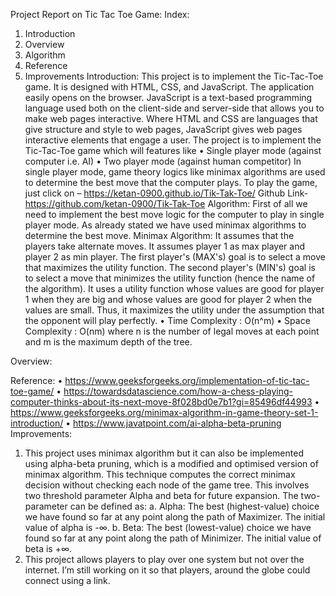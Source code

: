 Project Report on Tic Tac Toe Game:
Index:
1.	Introduction
2.	Overview
3.	Algorithm 
4.	Reference
5.	Improvements
Introduction:
This project is to implement the Tic-Tac-Toe game. It is designed with HTML, CSS, and JavaScript. The application easily opens on the browser. JavaScript is a text-based programming language used both on the client-side and server-side that allows you to make web pages interactive. Where HTML and CSS are languages that give structure and style to web pages, JavaScript gives web pages interactive elements that engage a user.
The project is to implement the Tic-Tac-Toe game which will features like
•	Single player mode (against computer i.e. AI)
•	Two player mode (against human competitor)
In single player mode, game theory logics like minimax algorithms are used to determine the best move that the computer plays.
To play the game, just click on – https://ketan-0900.github.io/Tik-Tak-Toe/
Github Link- https://github.com/ketan-0900/Tik-Tak-Toe
Algorithm:
First of all we need to implement the best move logic for the computer to play in single player mode. As already stated we have used minimax algorithms to determine the best move. 
Minimax Algorithm: 
It assumes that the players take alternate moves. It assumes player 1 as max player and player 2 as min player. The first player's (MAX's) goal is to select a move that maximizes the utility function. The second player's (MIN's) goal is to select a move that minimizes the utility function (hence the name of the algorithm).  It uses a utility function whose values are good for player 1 when they are big and whose values are good for player 2 when the values are small. Thus, it maximizes the utility under the assumption that the opponent will play perfectly. 
•	Time Complexity :  O(n^m) 
•	Space Complexity : O(nm)
where n is the number of legal moves at each point and m is the maximum depth of the tree.
 
Overview:
 
Reference:
•	https://www.geeksforgeeks.org/implementation-of-tic-tac-toe-game/
•	https://towardsdatascience.com/how-a-chess-playing-computer-thinks-about-its-next-move-8f028bd0e7b1?gi=85496df44993
•	https://www.geeksforgeeks.org/minimax-algorithm-in-game-theory-set-1-introduction/
•	https://www.javatpoint.com/ai-alpha-beta-pruning
Improvements:
1)	This project uses minimax algorithm but it can also be implemented using alpha-beta pruning, which is a modified and optimised version of minimax algorithm. This technique computes the correct minimax decision without checking each node of the game tree. This involves two threshold parameter Alpha and beta for future expansion. The two-parameter can be defined as:
a.	Alpha: The best (highest-value) choice we have found so far at any point along the path of Maximizer. The initial value of alpha is -∞.
b.	Beta: The best (lowest-value) choice we have found so far at any point along the path of Minimizer. The initial value of beta is +∞.
2)	This project allows players to play over one system but not over the internet. I’m still working on it so that players, around the globe could connect using a link.



